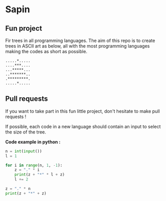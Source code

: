 # Sapin

## Fun project
Fir trees in all programming languages. The aim of this repo is to create trees in ASCII art as below, all with the most programming languages making the codes as short as possible.

```
.....*.....
....***....
...*****...
..*******..
.*********.
.....*.....
```

## Pull requests 
If you want to take part in this fun little project, don't hesitate to make pull requests !

If possible, each code in a new language should contain an input to select the size of the tree.

**Code example in python :**
```py
n = int(input())
l = 1

for i in range(n, 1, -1):
    z = "." * i
    print(z + "*" * l + z)
    l += 2

z = "." * n
print(z + "*" + z)
```
